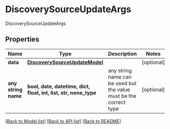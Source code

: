# DiscoverySourceUpdateArgs

DiscoverySourceUpdateArgs

## Properties
Name | Type | Description | Notes
------------ | ------------- | ------------- | -------------
**data** | [**DiscoverySourceUpdateModel**](DiscoverySourceUpdateModel.md) |  | [optional] 
**any string name** | **bool, date, datetime, dict, float, int, list, str, none_type** | any string name can be used but the value must be the correct type | [optional]

[[Back to Model list]](../README.md#documentation-for-models) [[Back to API list]](../README.md#documentation-for-api-endpoints) [[Back to README]](../README.md)


